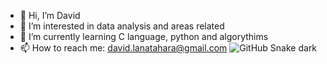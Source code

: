 - 👋 Hi, I’m David
- 👀 I’m interested in data analysis and areas related
- 🌱 I’m currently learning C language, python and algorythims
- 📫 How to reach me: david.lanatahara@gmail.com
![GitHub Snake dark](github-snake-dark.svg#gh-dark-mode-only)

